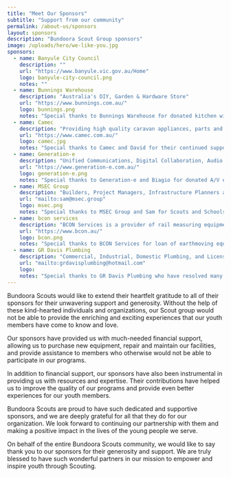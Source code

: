 ```yaml
---
title: "Meet Our Sponsors"
subtitle: "Support from our community"
permalink: /about-us/sponsors
layout: sponsors
description: "Bundoora Scout Group sponsors"
image: /uploads/hero/we-like-you.jpg
sponsors:
  - name: Banyule City Council
    description: ""
    url: "https://www.banyule.vic.gov.au/Home"
    logo: banyule-city-council.png
    notes: ""
  - name: Bunnings Warehouse
    description: "Australia's DIY, Garden & Hardware Store"
    url: "https://www.bunnings.com.au/"
    logo: bunnings.png
    notes: "Special thanks to Bunnings Warehouse for donated kitchen with installation, as well as our regular Bunnings BBQs."
  - name: Camec
    description: "Providing high quality caravan appliances, parts and accessories."
    url: "https://www.camec.com.au/"
    logo: camec.jpg
    notes: "Special thanks to Camec and David for their continued support."
  - name: Generation-e
    description: "Unified Communications, Digital Collaboration, Audio Visual."
    url: "https://www.generation-e.com.au/"
    logo: generation-e.png
    notes: "Special thanks to Generation-e and Biagio for donated A/V equipment."
  - name: MSEC Group
    description: "Builders, Project Managers, Infrastructure Planners and Development Consultants"
    url: "mailto:sam@msec.group"
    logo: msec.png
    notes: "Special thanks to MSEC Group and Sam for Scouts and Schools Monster Raffle support."
  - name: bcon services
    description: "BCON Services is a provider of rail measuring equipment and services to the rail sector in Australia, New Zealand & Ireland. BCON Services specialises rail infrastructure inspection, management, and track maintenance."
    url: "https://www.bcon.au/"
    logo: bcon.png
    notes: "Special thanks to BCON Services for loan of earthmoving equipment used extensively for our Bundoora Scout Centre improvements."
  - name: GR Davis Plumbing
    description: "Commercial, Industrial, Domestic Plumbing, and Licensed Gas Fitting"
    url: "mailto:grdavisplumbing@hotmail.com"
    logo: 
    notes: "Special thanks to GR Davis Plumbing who have resolved many of our long standing issues and installed new services at Bundoora Scout Centre."
---
```

Bundoora Scouts would like to extend their heartfelt gratitude to all of their sponsors for their unwavering support and generosity. Without the help of these kind-hearted individuals and organizations, our Scout group would not be able to provide the enriching and exciting experiences that our youth members have come to know and love.

Our sponsors have provided us with much-needed financial support, allowing us to purchase new equipment, repair and maintain our facilities, and provide assistance to members who otherwise would not be able to participate in our programs.

In addition to financial support, our sponsors have also been instrumental in providing us with resources and expertise. Their contributions have helped us to improve the quality of our programs and provide even better experiences for our youth members.

Bundoora Scouts are proud to have such dedicated and supportive sponsors, and we are deeply grateful for all that they do for our organization. We look forward to continuing our partnership with them and making a positive impact in the lives of the young people we serve.

On behalf of the entire Bundoora Scouts community, we would like to say thank you to our sponsors for their generosity and support. We are truly blessed to have such wonderful partners in our mission to empower and inspire youth through Scouting.